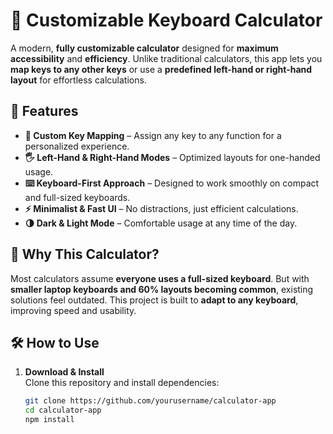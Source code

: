 # 🔢 Customizable Keyboard Calculator

A modern, **fully customizable calculator** designed for **maximum accessibility** and **efficiency**. Unlike traditional calculators, this app lets you **map keys to any other keys** or use a **predefined left-hand or right-hand layout** for effortless calculations.

## 🚀 Features

- **🔀 Custom Key Mapping** – Assign any key to any function for a personalized experience.
- **🖐️ Left-Hand & Right-Hand Modes** – Optimized layouts for one-handed usage.
- **⌨️ Keyboard-First Approach** – Designed to work smoothly on compact and full-sized keyboards.
- **⚡ Minimalist & Fast UI** – No distractions, just efficient calculations.
- **🌗 Dark & Light Mode** – Comfortable usage at any time of the day.

## 🎯 Why This Calculator?

Most calculators assume **everyone uses a full-sized keyboard**. But with **smaller laptop keyboards and 60% layouts becoming common**, existing solutions feel outdated. This project is built to **adapt to any keyboard**, improving speed and usability.

## 🛠️ How to Use

1. **Download & Install**  
   Clone this repository and install dependencies:
   ```sh
   git clone https://github.com/yourusername/calculator-app
   cd calculator-app
   npm install
